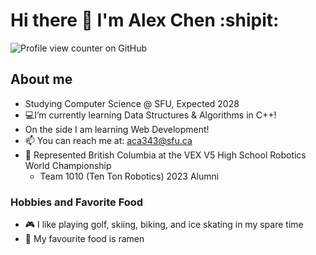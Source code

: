 # Hi there 👋 I'm Alex Chen :shipit:
![Profile view counter on GitHub](https://komarev.com/ghpvc/?username=alexanderchen817)
## About me
- Studying Computer Science @ SFU, Expected 2028 
- 💻I’m currently learning Data Structures & Algorithms in C++!
- On the side I am learning Web Development!
- 📫 You can reach me at: aca343@sfu.ca
- 🤖 Represented British Columbia at the VEX V5 High School Robotics World Championship
  - Team 1010 (Ten Ton Robotics) 2023 Alumni
### Hobbies and Favorite Food
- 🎮 I like playing golf, skiing, biking, and ice skating in my spare time
- 🍜 My favourite food is ramen

